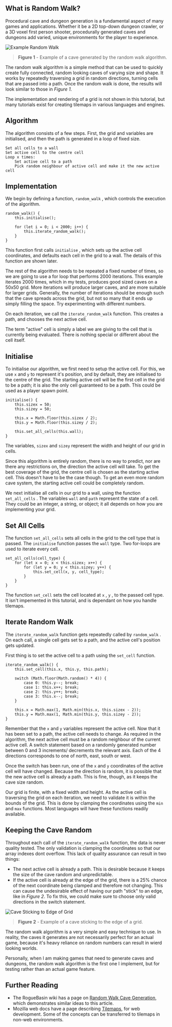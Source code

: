 <!-------------------------------------------->
<!-- Dean James - Content Management System -->
<!-------------------------------------------->

## What is Random Walk?

Procedural cave and dungeon generation is a fundamental aspect of many games and applications. Whether it be a 2D top-down dungeon crawler, or a 3D voxel first person shooter, procedurally generated caves and dungeons add varied, unique environments for the player to experience.

![Example Random Walk](%CNTNT%/figure1.png)
> **Figure 1** - Example of a cave generated by the random walk algorithm.

The random walk algorithm is a simple method that can be used to quickly create fully connected, random looking caves of varying size and shape. It works by repeatedly traversing a grid in random directions, turning cells that are passed into a path. Once the random walk is done, the results will look similar to those in *Figure 1*.

<tip>The implementation and rendering of a grid is not shown in this tutorial, but many tutorials exist for creating tilemaps in various languages and engines.</tip>

## Algorithm

The algorithm consists of a few steps. First, the grid and variables are initialised, and then the path is generated in a loop of fixed size.

    Set all cells to a wall
    Set active cell to the centre cell
    Loop x times:
        Set active cell to a path
        Pick random neighbour of active cell and make it the new active cell

## Implementation

We begin by defining a function, `random_walk` , which controls the execution of the algorithm.

    random_walk() {
        this.initialise();

        for (let i = 0; i < 2000; i++) {
            this.iterate_random_walk();
        }
    }

This function first calls `initialise` , which sets up the active cell coordinates, and defaults each cell in the grid to a wall. The details of this function are shown later.

The rest of the algorithm needs to be repeated a fixed number of times, so we are going to use a for loop that performs 2000 iterations. This example iterates 2000 times, which in my tests, produces good sized caves on a 50x50 grid. More iterations will produce larger caves, and are more suitable for larger grids. Generally, the number of iterations should be enough such that the cave spreads across the grid, but not so many that it ends up simply filling the space. Try experimenting with different numbers.

On each iteration, we call the `iterate_random_walk` function. This creates a path, and chooses the next active cell.

<tip>The term "active" cell is simply a label we are giving to the cell that is currently being evaluated. There is nothing special or different about the cell itself.</tip>

## Initialise

To initialise our algorithm, we first need to setup the active cell. For this, we use `x` and `y` to represent it's position, and by default, they are initialised to the centre of the grid. The starting active cell will be the first cell in the grid to be a path; it is also the only cell guaranteed to be a path. This could be used as a player spawn point.

    initialise() {
        this.sizex = 50;
        this.sizey = 50;

        this.x = Math.floor(this.sizex / 2);
        this.y = Math.floor(this.sizey / 2);

        this.set_all_cells(this.wall);
    }

The variables, `sizex` and `sizey` represent the width and height of our grid in cells.

Since this algorithm is entirely random, there is no way to predict, nor are there any restrictions on, the direction the active cell will take. To get the best coverage of the grid, the centre cell is chosen as the starting active cell. This doesn't have to be the case though. To get an even more random cave system, the starting active cell could be completely random.

We next initialise all cells in our grid to a wall, using the function `set_all_cells` . The variables `wall` and `path` represent the state of a cell. They could be an integer, a string, or object; it all depends on how you are implementing your grid.

## Set All Cells

The function `set_all_cells` sets all cells in the grid to the cell type that is passed. The `initialise` function passes the `wall` type. Two for-loops are used to iterate every cell.

    set_all_cells(cell_type) {
        for (let x = 0; x < this.sizex; x++) {
            for (let y = 0; y < this.sizey; y++) {
                this.set_cell(x, y, cell_type);
            }
        }
    }

The function `set_cell` sets the cell located at `x` , `y` , to the passed cell type. It isn't impemented in this tutorial, and is dependant on how you handle tilemaps.

## Iterate Random Walk

The `iterate_random_walk` function gets repeatedly called by `random_walk` . On each call, a single cell gets set to a path, and the active cell's position gets updated.

First thing is to set the active cell to a path using the `set_cell` function.

    iterate_random_walk() {
        this.set_cell(this.x, this.y, this.path);

        switch (Math.floor(Math.random() * 4)) {
            case 0: this.y--; break;
            case 1: this.x++; break;
            case 2: this.y++; break;
            case 3: this.x--; break;
        }

        this.x = Math.max(1, Math.min(this.x, this.sizex - 2));
        this.y = Math.max(1, Math.min(this.y, this.sizey - 2));
    }

Remember that the `x` and `y` variables represent the active cell. Now that it has been set to a path, the active cell needs to change. As required in the algorithm, the next active cell must be a random neighbour of the current active cell. A switch statement based on a randomly generated number between 0 and 3 increments/ decrements the relevant axis. Each of the 4 directions corresponds to one of north, east, south or west.

Once the switch has been run, one of the `x` and `y` coordinates of the active cell will have changed. Because the direction is random, it is possible that the new active cell is already a path. This is fine, though, as it keeps the cave size random.

Our grid is finite, with a fixed width and height. As the active cell is traversing the grid on each iteration, we need to validate it is within the bounds of the grid. This is done by clamping the coordinates using the `min` and `max` functions. Most languages will have these functions readily available.

## Keeping the Cave Random

Throughout each call of the `iterate_random_walk` function, the data is never quality tested. The only validation is clamping the coordinates so that our array indexes dont overflow. This lack of quality assurance can result in two things:

* The next active cell is already a path. This is desirable because it keeps the size of the cave random and unpredictable.
* If the active cell is already at the edge of the grid, there is a 25% chance of the next coordinate being clamped and therefore not changing. This can cause the undesirable effect of having our path "stick" to an edge, like in *Figure 2*. To fix this, we could make sure to choose only valid directions in the switch statement.

![Cave Sticking to Edge of Grid](%CNTNT%/figure2.png)

> **Figure 2** - Example of a cave sticking to the edge of a grid.

The random walk algorithm is a very simple and easy technique to use. In reality, the caves it generates are not necessarily perfect for an actual game, because it's heavy reliance on random numbers can result in wierd looking worlds.

Personally, when I am making games that need to generate caves and dungeons, the random walk algorithm is the first one I implement, but for testing rather than an actual game feature.

## Further Reading

* The RogueBasin wiki has a page on [Random Walk Cave Generation](http://www.roguebasin.com/index.php?title=Random_Walk_Cave_Generation), which demonstrates similar ideas to this article.
* Mozilla web docs have a page describing [Tilemaps](https://developer.mozilla.org/en-US/docs/Games/Techniques/Tilemaps), for web development. Some of the concepts can be transferred to tilemaps in non-web environments.
